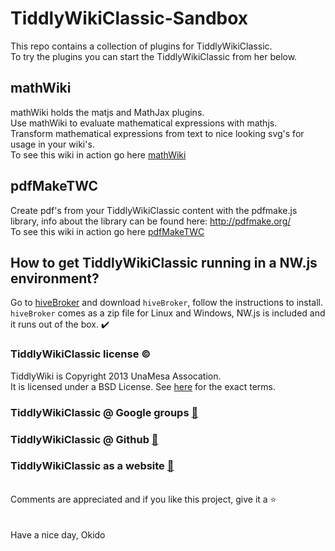 # TiddlyWikiClassic-Sandbox
This repo contains a collection of plugins for TiddlyWikiClassic.\
To try the plugins you can start the TiddlyWikiClassic from her below.
## mathWiki
mathWiki holds the matjs and MathJax plugins.\
Use mathWiki to evaluate mathematical expressions with mathjs.\
Transform mathematical expressions from text to nice looking svg's for usage in your wiki's.\
To see this wiki in action go here [mathWiki](https://raw.githack.com/qbroker/TiddlyWikiClassic-Sandbox/main/mathWiki/mathWiki.html)
## pdfMakeTWC
Create pdf's from your TiddlyWikiClassic content with the pdfmake.js library, info about the library can be found here: http://pdfmake.org/ \
To see this wiki in action go here [pdfMakeTWC](https://raw.githack.com/qbroker/TiddlyWikiClassic-Sandbox/main/pdfMakeTWC/pdfMakeTWC.html)

## How to get TiddlyWikiClassic running in a NW.js environment?
Go to [hiveBroker](https://github.com/qbroker/hiveBroker) and download `hiveBroker`, follow the instructions to install.\
`hiveBroker` comes as a zip file for Linux and Windows, NW.js is included and it runs out of the box. :heavy_check_mark:

### TiddlyWikiClassic license :copyright:
TiddlyWiki is Copyright 2013 UnaMesa Assocation.\
It is licensed under a BSD License. See [here](https://github.com/TiddlyWiki/TiddlyWikiClassic/blob/master/html/copyright.txt) for the exact terms.

### TiddlyWikiClassic @ Google groups [:link:](https://groups.google.com/forum/#!forum/tiddlywikiclassic)
### TiddlyWikiClassic @ Github [:link:](https://github.com/TiddlyWiki/TiddlyWikiClassic)
### TiddlyWikiClassic as a website [:link:](https://classic.tiddlywiki.com/)
\
Comments are appreciated and if you like this project, give it a :star:\
\
\
Have a nice day, Okido
